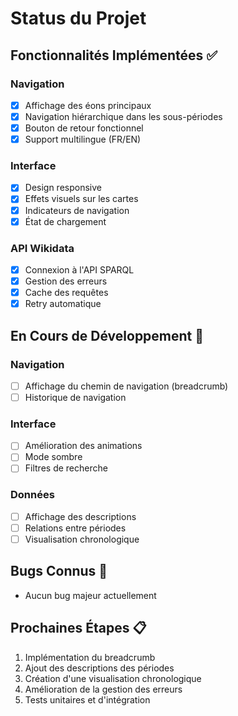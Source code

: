 # Status du Projet

## Fonctionnalités Implémentées ✅

### Navigation
- [x] Affichage des éons principaux
- [x] Navigation hiérarchique dans les sous-périodes
- [x] Bouton de retour fonctionnel
- [x] Support multilingue (FR/EN)

### Interface
- [x] Design responsive
- [x] Effets visuels sur les cartes
- [x] Indicateurs de navigation
- [x] État de chargement

### API Wikidata
- [x] Connexion à l'API SPARQL
- [x] Gestion des erreurs
- [x] Cache des requêtes
- [x] Retry automatique

## En Cours de Développement 🚧

### Navigation
- [ ] Affichage du chemin de navigation (breadcrumb)
- [ ] Historique de navigation

### Interface
- [ ] Amélioration des animations
- [ ] Mode sombre
- [ ] Filtres de recherche

### Données
- [ ] Affichage des descriptions
- [ ] Relations entre périodes
- [ ] Visualisation chronologique

## Bugs Connus 🐛

- Aucun bug majeur actuellement

## Prochaines Étapes 📋

1. Implémentation du breadcrumb
2. Ajout des descriptions des périodes
3. Création d'une visualisation chronologique
4. Amélioration de la gestion des erreurs
5. Tests unitaires et d'intégration 